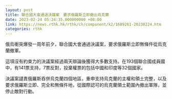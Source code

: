 ```yaml
---
layout: post
title: 聯合國大會通過決議案　要求俄羅斯立即撤出烏克蘭
date: 2023-02-24 05:24:35.000000000 +08:00
link: https://news.rthk.hk/rthk/ch/component/k2/1689261-20230224.htm
categories: rthk
---
```


俄烏衝突爆發一周年前夕，聯合國大會通過決議案，要求俄羅斯立即無條件從烏克蘭撤軍。

這項沒有約束力的決議案經過兩天辯論後獲得大多數支持。在193個聯合國成員國中，有141票支持，7票反對，投棄權票的包括中國和印度等32個國家。

決議案譴責俄羅斯吞併烏克蘭四個地區，重申支持烏克蘭的主權和領土完整，以及要求俄羅斯立即、完全和無條件地，從國際認可的烏克蘭領土範圍內撤出軍隊，並停止敵對行動。
